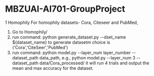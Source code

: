 # MBZUAI-AI701-GroupProject

1 Homophily
For homophily datasets- Cora, Citeseer and PubMed,
1) Go to Homophily/
2) run command: python generate_dataset.py --dset_name ${dataset_name} to generate datasetm choice is ('Cora','CiteSeer','PubMed')
3) run command: python model.py --layer_num layer_number --dataset_path data_path, e.g., 
python model.py --layer_num 3 --dataset_path data/Cora_processed/
it will run 4 trials and output the mean and max accuracy for the dataset.
